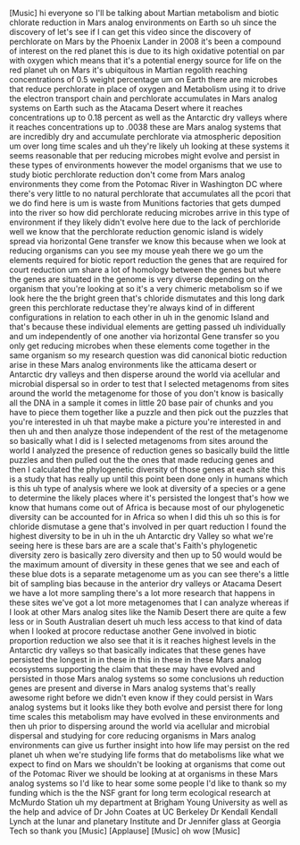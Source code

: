 [Music] hi everyone so I'll be talking about Martian metabolism and biotic chlorate reduction in Mars analog environments on Earth so uh since the discovery of let's see if I can get this video since the discovery of perchlorate on Mars by the Phoenix Lander in 2008 it's been a compound of interest on the red planet this is due to its high oxidative potential on par with oxygen which means that it's a potential energy source for life on the red planet uh on Mars it's ubiquitous in Martian regolith reaching concentrations of 0.5 weight percentage um on Earth there are microbes that reduce perchlorate in place of oxygen and Metabolism using it to drive the electron transport chain and perchlorate accumulates in Mars analog systems on Earth such as the Atacama Desert where it reaches concentrations up to 0.18 percent as well as the Antarctic dry valleys where it reaches concentrations up to .0038 these are Mars analog systems that are incredibly dry and accumulate perchlorate via atmospheric deposition um over long time scales and uh they're likely uh looking at these systems it seems reasonable that per reducing microbes might evolve and persist in these types of environments however the model organisms that we use to study biotic perchlorate reduction don't come from Mars analog environments they come from the Potomac River in Washington DC where there's very little to no natural perchlorate that accumulates all the pcori that we do find here is um is waste from Munitions factories that gets dumped into the river so how did perchlorate reducing microbes arrive in this type of environment if they likely didn't evolve here due to the lack of perchloride well we know that the perchlorate reduction genomic island is widely spread via horizontal Gene transfer we know this because when we look at reducing organisms can you see my mouse yeah there we go um the elements required for biotic report reduction the genes that are required for court reduction um share a lot of homology between the genes but where the genes are situated in the genome is very diverse depending on the organism that you're looking at so it's a very chimeric metabolism so if we look here the the bright green that's chloride dismutates and this long dark green this perchlorate reductase they're always kind of in different configurations in relation to each other in uh in the genomic Island and that's because these individual elements are getting passed uh individually and um independently of one another via horizontal Gene transfer so you only get reducing microbes when these elements come together in the same organism so my research question was did canonical biotic reduction arise in these Mars analog environments like the atticama desert or Antarctic dry valleys and then disperse around the world via acellular and microbial dispersal so in order to test that I selected metagenoms from sites around the world the metagenome for those of you don't know is basically all the DNA in a sample it comes in little 20 base pair of chunks and you have to piece them together like a puzzle and then pick out the puzzles that you're interested in uh that maybe make a picture you're interested in and then uh and then analyze those independent of the rest of the metagenome so basically what I did is I selected metagenoms from sites around the world I analyzed the presence of reduction genes so basically build the little puzzles and then pulled out the the ones that made reducing genes and then I calculated the phylogenetic diversity of those genes at each site this is a study that has really up until this point been done only in humans which is this uh type of analysis where we look at diversity of a species or a gene to determine the likely places where it's persisted the longest that's how we know that humans come out of Africa is because most of our phylogenetic diversity can be accounted for in Africa so when I did this uh so this is for chloride dismutase a gene that's involved in per quart reduction I found the highest diversity to be in uh in the uh Antarctic dry Valley so what we're seeing here is these bars are are a scale that's Faith's phylogenetic diversity zero is basically zero diversity and then up to 50 would would be the maximum amount of diversity in these genes that we see and each of these blue dots is a separate metagenome um as you can see there's a little bit of sampling bias because in the anterior dry valleys or Atacama Desert we have a lot more sampling there's a lot more research that happens in these sites we've got a lot more metagenomes that I can analyze whereas if I look at other Mars analog sites like the Namib Desert there are quite a few less or in South Australian desert uh much less access to that kind of data when I looked at procore reductase another Gene involved in biotic proportion reduction we also see that it is it reaches highest levels in the Antarctic dry valleys so that basically indicates that these genes have persisted the longest in in these in this in these in these Mars analog ecosystems supporting the claim that these may have evolved and persisted in those Mars analog systems so some conclusions uh reduction genes are present and diverse in Mars analog systems that's really awesome right before we didn't even know if they could persist in Wars analog systems but it looks like they both evolve and persist there for long time scales this metabolism may have evolved in these environments and then uh prior to dispersing around the world via acellular and microbial dispersal and studying for core reducing organisms in Mars analog environments can give us further insight into how life may persist on the red planet uh when we're studying life forms that do metabolisms like what we expect to find on Mars we shouldn't be looking at organisms that come out of the Potomac River we should be looking at at organisms in these Mars analog systems so I'd like to hear some some people I'd like to thank so my funding which is the the NSF grant for long term ecological research at McMurdo Station uh my department at Brigham Young University as well as the help and advice of Dr John Coates at UC Berkeley Dr Kendall Kendall Lynch at the lunar and planetary Institute and Dr Jennifer glass at Georgia Tech so thank you [Music] [Applause] [Music] oh wow [Music]